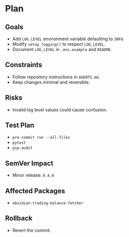 # Plan

## Goals
- Add `LOG_LEVEL` environment variable defaulting to `INFO`.
- Modify `setup_logging()` to respect `LOG_LEVEL`.
- Document `LOG_LEVEL` in `.env.example` and `README`.

## Constraints
- Follow repository instructions in `AGENTS.md`.
- Keep changes minimal and reversible.

## Risks
- Invalid log level values could cause confusion.

## Test Plan
- `pre-commit run --all-files`
- `pytest`
- `pip-audit`

## SemVer Impact
- Minor release: `0.4.0`

## Affected Packages
- `obsidian-trading-balance-fetcher`

## Rollback
- Revert the commit.
